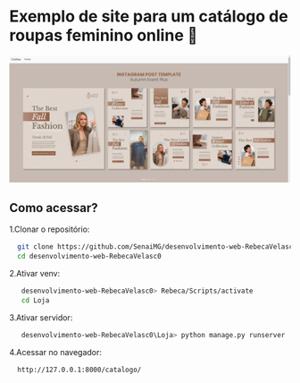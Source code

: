 # Exemplo de site para um catálogo de roupas feminino online :dress:
<img src="./Loja/static/assets/img/site.png">

## Como acessar?
1.Clonar o repositório:
 ```sh
   git clone https://github.com/SenaiMG/desenvolvimento-web-RebecaVelasc0.git
   cd desenvolvimento-web-RebecaVelasc0
   ```
2.Ativar venv:
```sh
   desenvolvimento-web-RebecaVelasc0> Rebeca/Scripts/activate
   cd Loja
   ```
3.Ativar servidor:
```sh
   desenvolvimento-web-RebecaVelasc0\Loja> python manage.py runserver
   ```
4.Acessar no navegador:
```sh
  http://127.0.0.1:8000/catalogo/
 ```


